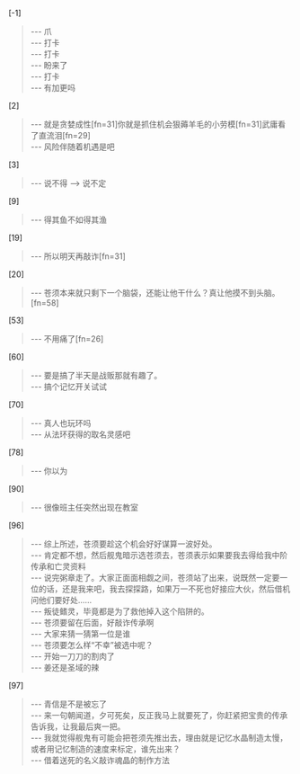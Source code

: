 
[-1] 
>--- 爪<br>
>--- 打卡<br>
>--- 打卡<br>
>--- 盼来了<br>
>--- 打卡<br>
>--- 有加更吗<br>

[2] 
>--- 就是贪婪成性[fn=31]你就是抓住机会狠薅羊毛的小劳模[fn=31]武庸看了直流泪[fn=29]<br>
>--- 风险伴随着机遇是吧<br>

[3] 
>--- 说不得  —>  说不定<br>

[9] 
>--- 得其鱼不如得其渔<br>

[19] 
>--- 所以明天再敲诈[fn=31]<br>

[20] 
>--- 苍须本来就只剩下一个脑袋，还能让他干什么？真让他摸不到头脑。[fn=58]<br>

[53] 
>--- 不用痛了[fn=26]<br>

[60] 
>--- 要是搞了半天是战贩那就有趣了。<br>
>--- 搞个记忆开关试试<br>

[70] 
>--- 真人也玩环吗<br>
>--- 从法环获得的取名灵感吧<br>

[78] 
>--- 你以为<br>

[90] 
>--- 很像班主任突然出现在教室<br>

[96] 
>--- 综上所述，苍须要趁这个机会好好谋算一波好处。<br>
>--- 肯定都不想，然后舰鬼暗示选苍须去，苍须表示如果要我去得给我中阶传承和亡灵资料<br>
>--- 说完粥章走了。大家正面面相觑之间，苍须站了出来，说既然一定要一位的话，还是我来吧，我去探探路，如果万一不死也好接应大伙，然后借机问他们要好处……<br>
>--- 叛徒鳍灵，毕竟都是为了救他掉入这个陷阱的。<br>
>--- 苍须要留在后面，好敲诈传承啊<br>
>--- 大家来猜一猜第一位是谁<br>
>--- 苍须要怎么样“不幸”被选中呢？<br>
>--- 开始一刀刀的割肉了<br>
>--- 姜还是圣域的辣<br>

[97] 
>--- 青信是不是被忘了<br>
>--- 来一句朝闻道，夕可死矣，反正我马上就要死了，你赶紧把宝贵的传承告诉我，让我最后爽一把。<br>
>--- 我就觉得舰鬼有可能会把苍须先推出去，理由就是记忆水晶制造太慢，或者用记忆制造的速度来标定，谁先出来？<br>
>--- 借着送死的名义敲诈魂晶的制作方法<br>

